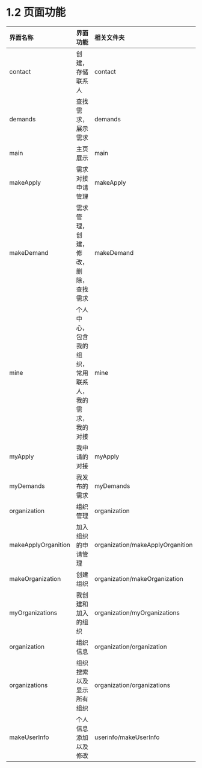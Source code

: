 # 1.2 页面功能

| 界面名称 | 界面功能 | 相关文件夹 |
| :--- | :--- | :--- |
| contact | 创建，存储联系人 | contact |
| demands | 查找需求，展示需求 | demands |
| main | 主页展示 | main |
| makeApply | 需求对接申请管理 | makeApply |
| makeDemand | 需求管理，创建，修改，删除，查找需求 | makeDemand |
| mine | 个人中心，包含我的组织，常用联系人，我的需求，我的对接 | mine |
| myApply | 我申请的对接 | myApply |
| myDemands | 我发布的需求 | myDemands |
| organization | 组织管理 | organization |
| makeApplyOrganition | 加入组织的申请管理 | organization/makeApplyOrganition |
| makeOrganization | 创建组织 | organization/makeOrganization |
| myOrganizations | 我创建和加入的组织 | organization/myOrganizations |
| organization | 组织信息 | organization/organization |
| organizations | 组织搜索以及显示所有组织 | organization/organizations |
| makeUserInfo | 个人信息添加以及修改 | userinfo/makeUserInfo |

